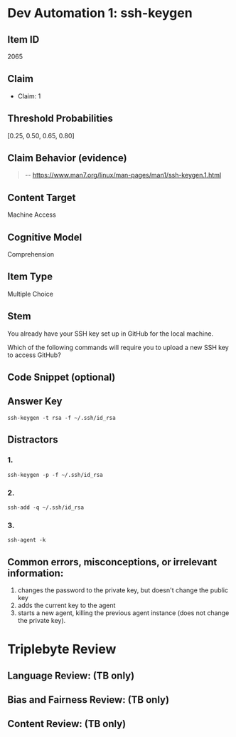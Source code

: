 # Dev Automation 1: ssh-keygen


## Item ID
2065

## Claim

- Claim: 1

## Threshold Probabilities

[0.25, 0.50, 0.65, 0.80]

## Claim Behavior (evidence)

> 
>
> -- https://www.man7.org/linux/man-pages/man1/ssh-keygen.1.html

## Content Target

Machine Access


## Cognitive Model
Comprehension


## Item Type
Multiple Choice


## Stem
You already have your SSH key set up in GitHub for the local machine.

Which of the following commands will require you to upload a new SSH key to access GitHub?


## Code Snippet (optional)



## Answer Key

```
ssh-keygen -t rsa -f ~/.ssh/id_rsa
```

## Distractors
### 1.
```
ssh-keygen -p -f ~/.ssh/id_rsa
```


### 2.
```
ssh-add -q ~/.ssh/id_rsa
```


### 3.
```
ssh-agent -k
```


## Common errors, misconceptions, or irrelevant information:
1. changes the password to the private key, but doesn't change the public key
2. adds the current key to the agent
3. starts a new agent, killing the previous agent instance (does not change the private key).


# Triplebyte Review


## Language Review: (TB only)


## Bias and Fairness Review: (TB only)


## Content Review: (TB only)


